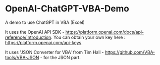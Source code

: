 # OpenAI-ChatGPT-VBA-Demo
A demo to use ChatGPT in VBA (Excel)

It uses the OpenAI API SDK - https://platform.openai.com/docs/api-reference/introduction. You can obtain your own key here : https://platform.openai.com/api-keys

It uses 'JSON Converter for VBA' from Tim Hall - https://github.com/VBA-tools/VBA-JSON - for the JSON part.
